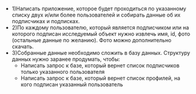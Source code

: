 - 1)Написать приложение, которое будет проходиться по указанному списку двух и/или более пользователей и собирать данные об их подписчиках и подписках.
- 2)По каждому пользователю, который является подписчиком или на которого подписан исследуемый объект нужно извлечь имя, id, фото (остальные данные по желанию). Фото можно дополнительно скачать.
- 3)Собранные данные необходимо сложить в базу данных. Структуру данных нужно заранее продумать, чтобы:
  - Написать запрос к базе, который вернет список подписчиков только указанного пользователя
  - Написать запрос к базе, который вернет список профилей, на кого подписан указанный пользователь
